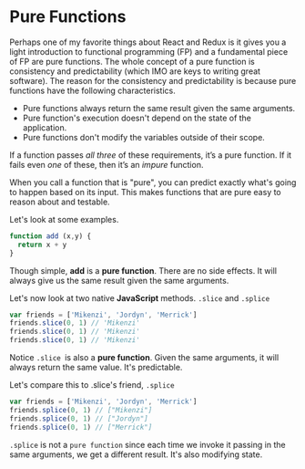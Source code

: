 # Pure Functions

Perhaps one of my favorite things about React and Redux is it gives you a light introduction to functional programming (FP) and a fundamental piece of FP are pure functions. The whole concept of a pure function is consistency and predictability (which IMO are keys to writing great software). The reason for the consistency and predictability is because pure functions have the following characteristics.

- Pure functions always return the same result given the same arguments.
- Pure function's execution doesn't depend on the state of the application.
- Pure functions don't modify the variables outside of their scope.

If a function passes *all three* of these requirements, it’s a pure function. If it fails even *one* of these, then it’s an *impure* function.

When you call a function that is "pure", you can predict exactly what's going to happen based on its input. This makes functions that are pure easy to reason about and testable.

Let's look at some examples.
```javascript
function add (x,y) {
  return x + y
}
```
Though simple, **add** is a **pure function**. There are no side effects. It will always give us the same result given the same arguments.

Let's now look at two native **JavaScript** methods. `.slice` and `.splice`

```javascript
var friends = ['Mikenzi', 'Jordyn', 'Merrick']
friends.slice(0, 1) // 'Mikenzi'
friends.slice(0, 1) // 'Mikenzi'
friends.slice(0, 1) // 'Mikenzi'
```
Notice `.slice `is also a **pure function**. Given the same arguments, it will always return the same value. It's predictable.

Let's compare this to .slice's friend, `.splice`

```javascript
var friends = ['Mikenzi', 'Jordyn', 'Merrick']
friends.splice(0, 1) // ["Mikenzi"]
friends.splice(0, 1) // ["Jordyn"]
friends.splice(0, 1) // ["Merrick"]
```
`.splice` is not a `pure function` since each time we invoke it passing in the same arguments, we get a different result. It's also modifying state.
